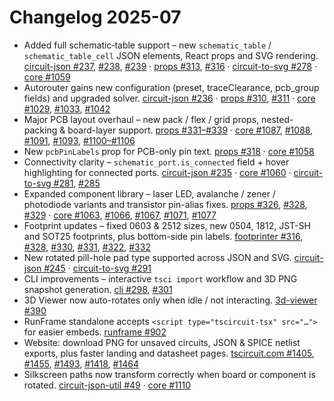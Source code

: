 # Changelog 2025-07

- Added full schematic‐table support – new `schematic_table` / `schematic_table_cell` JSON elements, React props and SVG rendering.  [circuit-json #237](https://github.com/tscircuit/circuit-json/pull/237), [#238](https://github.com/tscircuit/circuit-json/pull/238), [#239](https://github.com/tscircuit/circuit-json/pull/239) · [props #313](https://github.com/tscircuit/props/pull/313), [#316](https://github.com/tscircuit/props/pull/316) · [circuit-to-svg #278](https://github.com/tscircuit/circuit-to-svg/pull/278) · [core #1059](https://github.com/tscircuit/core/pull/1059)
- Autorouter gains new configuration (preset, traceClearance, pcb_group fields) and upgraded solver.  [circuit-json #236](https://github.com/tscircuit/circuit-json/pull/236) · [props #310](https://github.com/tscircuit/props/pull/310), [#311](https://github.com/tscircuit/props/pull/311) · [core #1029](https://github.com/tscircuit/core/pull/1029), [#1033](https://github.com/tscircuit/core/pull/1033), [#1042](https://github.com/tscircuit/core/pull/1042)
- Major PCB layout overhaul – new pack / flex / grid props, nested-packing & board-layer support.  [props #331–#339](https://github.com/tscircuit/props/pull/331) · [core #1087](https://github.com/tscircuit/core/pull/1087), [#1088](https://github.com/tscircuit/core/pull/1088), [#1091](https://github.com/tscircuit/core/pull/1091), [#1093](https://github.com/tscircuit/core/pull/1093), [#1100–#1106](https://github.com/tscircuit/core/pull/1100)
- New `pcbPinLabels` prop for PCB-only pin text.  [props #318](https://github.com/tscircuit/props/pull/318) · [core #1058](https://github.com/tscircuit/core/pull/1058)
- Connectivity clarity – `schematic_port.is_connected` field + hover highlighting for connected ports.  [circuit-json #235](https://github.com/tscircuit/circuit-json/pull/235) · [core #1060](https://github.com/tscircuit/core/pull/1060) · [circuit-to-svg #281](https://github.com/tscircuit/circuit-to-svg/pull/281), [#285](https://github.com/tscircuit/circuit-to-svg/pull/285)
- Expanded component library – laser LED, avalanche / zener / photodiode variants and transistor pin-alias fixes.  [props #326](https://github.com/tscircuit/props/pull/326), [#328](https://github.com/tscircuit/props/pull/328), [#329](https://github.com/tscircuit/props/pull/329) · [core #1063](https://github.com/tscircuit/core/pull/1063), [#1066](https://github.com/tscircuit/core/pull/1066), [#1067](https://github.com/tscircuit/core/pull/1067), [#1071](https://github.com/tscircuit/core/pull/1071), [#1077](https://github.com/tscircuit/core/pull/1077)
- Footprint updates – fixed 0603 & 2512 sizes, new 0504, 1812, JST-SH and SOT25 footprints, plus bottom-side pin labels.  [footprinter #316](https://github.com/tscircuit/footprinter/pull/316), [#328](https://github.com/tscircuit/footprinter/pull/328), [#330](https://github.com/tscircuit/footprinter/pull/330), [#331](https://github.com/tscircuit/footprinter/pull/331), [#322](https://github.com/tscircuit/footprinter/pull/322), [#332](https://github.com/tscircuit/footprinter/pull/332)
- New rotated pill-hole pad type supported across JSON and SVG.  [circuit-json #245](https://github.com/tscircuit/circuit-json/pull/245) · [circuit-to-svg #291](https://github.com/tscircuit/circuit-to-svg/pull/291)
- CLI improvements – interactive `tsci import` workflow and 3D PNG snapshot generation.  [cli #298](https://github.com/tscircuit/cli/pull/298), [#301](https://github.com/tscircuit/cli/pull/301)
- 3D Viewer now auto-rotates only when idle / not interacting.  [3d-viewer #390](https://github.com/tscircuit/3d-viewer/pull/390)
- RunFrame standalone accepts `<script type="tscircuit-tsx" src="…">` for easier embeds.  [runframe #902](https://github.com/tscircuit/runframe/pull/902)
- Website: download PNG for unsaved circuits, JSON & SPICE netlist exports, plus faster landing and datasheet pages.  [tscircuit.com #1405](https://github.com/tscircuit/tscircuit.com/pull/1405), [#1455](https://github.com/tscircuit/tscircuit.com/pull/1455), [#1493](https://github.com/tscircuit/tscircuit.com/pull/1493), [#1418](https://github.com/tscircuit/tscircuit.com/pull/1418), [#1464](https://github.com/tscircuit/tscircuit.com/pull/1464)
- Silkscreen paths now transform correctly when board or component is rotated.  [circuit-json-util #49](https://github.com/tscircuit/circuit-json-util/pull/49) · [core #1110](https://github.com/tscircuit/core/pull/1110)
